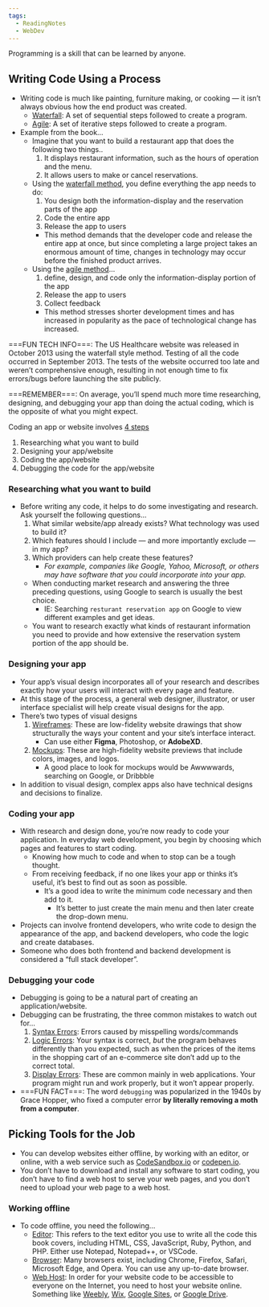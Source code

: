 ```yaml
---
tags:
  - ReadingNotes
  - WebDev
---
```

Programming is a skill that can be learned by anyone.

## Writing Code Using a Process
* Writing code is much like painting, furniture making, or cooking — it isn’t always obvious how the end product was created.
	* <u>Waterfall</u>: A set of sequential steps followed to create a program.
	* <u>Agile</u>: A set of iterative steps followed to create a program.
* Example from the book…
	*  Imagine that you want to build a restaurant app that does the following two things..
		1. It displays restaurant information, such as the hours of operation and the menu.
		2. It allows users to make or cancel reservations.
	* Using the <u>waterfall method</u>, you define everything the app needs to do:
		1. You design both the information-display and the reservation parts of the app
		2. Code the entire app
		3. Release the app to users
		* This method demands that the developer code and release the entire app at once, but since completing a large project takes an enormous amount of time, changes in technology may occur before the finished product arrives.
	* Using the <u>agile method</u>…
		1. define, design, and code only the information-display portion of the app
		2. Release the app to users
		3. Collect feedback
		* This method stresses shorter development times and has increased in popularity as the pace of technological change has increased.

===FUN TECH INFO===: The US Healthcare website was released in October 2013 using the waterfall style method. Testing of all the code occurred in September 2013. The tests of the website occurred too late and weren’t comprehensive enough, resulting in not enough time to fix errors/bugs before launching the site publicly.

===REMEMBER===: On average, you’ll spend much more time researching, designing, and debugging your app than doing the actual coding, which is the opposite of what you might expect.

Coding an app or website involves <u>4 steps</u>
1. Researching what you want to build
2. Designing your app/website
3. Coding the app/website
4. Debugging the code for the app/website

### Researching what you want to build
* Before writing any code, it helps to do some investigating and research. Ask yourself the following questions…
	1. What similar website/app already exists? What technology was used to build it?
	2. Which features should I include — and more importantly exclude — in my app?
	3. Which providers can help create these features?
		* *For example, companies like Google, Yahoo, Microsoft, or others may have software that you could incorporate into your app.*
	* When conducting market research and answering the three preceding questions, using Google to search is usually the best choice.
		* IE: Searching `resturant reservation app` on Google to view different examples and get ideas.
	* You want to research exactly what kinds of restaurant information you need to provide and how extensive the reservation system portion of the app should be.

### Designing your app
* Your app’s visual design incorporates all of your research and describes exactly how your users will interact with every page and feature.
* At this stage of the process, a general web designer, illustrator, or user interface specialist will help create visual designs for the app.
* There’s two types of visual designs
	1. <u>Wireframes</u>: These are low-fidelity website drawings that show structurally the ways your content and your site’s interface interact.
		* Can use either **Figma**, Photoshop, or **AdobeXD**.
	2. <u>Mockups</u>: These are high-fidelity website previews that include colors, images, and logos.
		* A good place to look for mockups would be Awwwwards, searching on Google, or Dribbble
* In addition to visual design, complex apps also have technical designs and decisions to finalize.

### Coding your app
* With research and design done, you’re now ready to code your application. In everyday web development, you begin by choosing which pages and features to start coding.
	* Knowing how much to code and when to stop can be a tough thought.
	* From receiving feedback, if no one likes your app or thinks it’s useful, it’s best to find out as soon as possible.
		* It’s a good idea to write the minimum code necessary and then add to it.
			*  It’s better to just create the main menu and then later create the drop-down menu.
* Projects can involve frontend developers, who write code to design the appearance of the app, and backend developers, who code the logic and create databases.
* Someone who does both frontend and backend development is considered a “full stack developer”.

### Debugging your code
* Debugging is going to be a natural part of creating an application/website.
* Debugging can be frustrating, the three common mistakes to watch out for…
	1. <u>Syntax Errors</u>: Errors caused by misspelling words/commands
	2. <u>Logic Errors</u>: Your syntax is correct, *but* the program behaves differently than you expected, such as when the prices of the items in the shopping cart of an e-commerce site don’t add up to the correct total.
	3. <u>Display Errors</u>: These are common mainly in web applications. Your program might run and work properly, but it won’t appear properly.
* ===FUN FACT===: The word `debugging` was popularized in the 1940s by Grace Hopper, who fixed a computer error **by literally removing a moth from a computer**.

## Picking Tools for the Job
* You can develop websites either offline, by working with an editor, or online, with a web service such as [CodeSandbox.io](https://codesandbox.io/) or [codepen.io](https://codepen.io).
* You don’t have to download and install any software to start coding, you don’t have to find a web host to serve your web pages, and you don’t need to upload your web page to a web host.

### Working offline
* To code offline, you need the following…
	* <u>Editor</u>: This refers to the text editor you use to write all the code this book covers, including HTML, CSS, JavaScript, Ruby, Python, and PHP. Either use Notepad, Notepad++, or VSCode.
	* <u>Browser</u>: Many browsers exist, including Chrome, Firefox, Safari, Microsoft Edge, and Opera. You can use any up-to-date browser.
	* <u>Web Host</u>: In order for your website code to be accessible to everyone on the Internet, you need to host your website online. Something like [Weebly](https://www.weebly.com/), [Wix](https://www.wix.com/), [Google Sites](https://sites.google.com), or [Google Drive](https://www.google.com/drive/).
